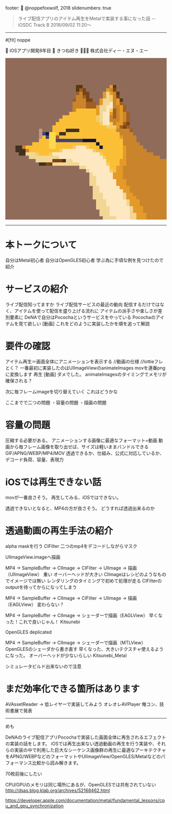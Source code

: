 footer: 🦊 @noppefoxwolf, 2018
slidenumbers: true

> ライブ配信アプリのアイテム再生をMetalで実装する事になった話
-- iOSDC Track B 2018/09/02 11:20〜

---

#[fit] noppe

📱 iOSアプリ開発8年目
🦊 きつね好き
👨🏻‍💻 株式会社ディー・エヌ・エー


![right](IMG_0726.PNG)

---

# 本トークについて
自分はMetal初心者
自分はOpenGLES初心者
学ぶ為に手頃な例を見つけたので紹介

# サービスの紹介
ライブ配信知ってますか
ライブ配信サービスの最近の動向
配信するだけではなく、アイテムを使って配信を盛り上げる流れに
アイテムの派手さや楽しさが差別要素に
DeNAで自分はPocochaというサービスをやっている
Pocochaのアイテムを見て欲しい
[動画]
これをどのように実装したかを順を追って解説

# 要件の確認
アイテム再生＝画面全体にアニメーションを表示する
//動画の仕様
//lottieフレとく？
一番最初に実装したのはUIImageViewのanimateImages
movを連番pngに変換します
再生
[動画]
ダメでした。
animateImagesのタイミングでメモリが確保される？

次に毎フレームimageを切り替えていく
これはどうかな

ここまでで二つの問題
・容量の問題
・描画の問題

# 容量の問題
圧縮する必要がある。
アニメーションする画像に最適なフォーマット=動画
動画から毎フレーム画像を取り出せば、サイズは軽いままバンドルできる
GIF/APNG/WEBP/MP4/MOV
透過できるか、仕組み、公式に対応しているか、デコード負荷、容量、表現力

# iOSでは再生できない話
movが一番良さそう。
再生してみる、iOSではできない。

透過できないとなると、MP4の方が良さそう。
どうすれば透過出来るのか

# 透過動画の再生手法の紹介
alpha maskを行う CIFilter
二つのmp4をデコードしながらマスク

UIImageView.imageへ描画

MP4 -> SampleBuffer -> CIImage -> CIFilter -> UIImage -> 描画（UIImageView）
重い
オーバーヘッドが大きい
CIImageはレシピのようなものでイメージでは無い
レンダリングのタイミングで初めて処理が走る
CIFilterのoutputを待ってからになってしまう

MP4 -> SampleBuffer -> CIImage -> CIFilter -> UIImage -> 描画（EAGLView）
変わらない？

MP4 -> SampleBuffer -> CIImage -> シェーダーで描画（EAGLView）
早くなった！これで良いじゃん！
Kitsunebi

OpenGLES deplicated

MP4 -> SampleBuffer -> CIImage -> シェーダーで描画（MTLView）
OpenGLESのシェーダから書き直す
早くなった、大きいテクスチャ使えるようになった。
オーバーヘッドが少ないらしい
Kitsunebi_Metal

シミュレータビルド出来ないので注意

# まだ効率化できる箇所はあります
AVAssetReader -> 低レイヤーで実装してみよう
オレオレAVPlayer
俺コン、技術書展で発表


---
めも

DeNAのライブ配信アプリPocochaで実装した画面全体に再生されるエフェクトの実装の話をします。
iOSでは再生出来ない透過動画の再生を行う実装や、それらの実装の中で利用した巨大なシーケンス画像群の再生に最適なアーキテクチャをAPNG/WEBPなどのフォーマットやUIImageView/OpenGLES/Metalなどのパフォーマンス比較から読み解きます。

70枚前後にしたい


CPU/GPUのメモリは同じ場所にあるが、OpenGLESでは共有されていない
http://dsas.blog.klab.org/archives/52168462.html

https://developer.apple.com/documentation/metal/fundamental_lessons/cpu_and_gpu_synchronization